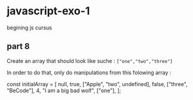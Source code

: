 # javascript-exo-1
 begining js cursus
 
## part 8

Create an array that should look like suche : `["one","two","three"]`

In order to do that, only do manipulations from this folowing array :

const initialArray = [
  null,
  true,
  ["Apple", "two", undefined],
  false,
  ["three", "BeCode"],
  4,
  "I am a big bad wolf",
  ["one"],
];